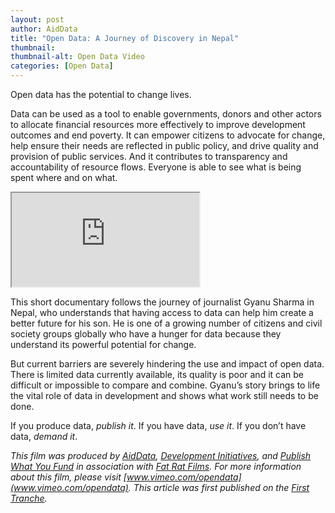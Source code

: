 ```yaml
---
layout: post
author: AidData
title: "Open Data: A Journey of Discovery in Nepal"
thumbnail: 
thumbnail-alt: Open Data Video
categories: [Open Data]
---
```


Open data has the potential to change lives.

Data can be used as a tool to enable governments, donors and other actors to allocate financial resources more effectively to improve development outcomes and end poverty. It can empower citizens to advocate for change, help ensure their needs are reflected in public policy, and drive quality and provision of public services. And it contributes to transparency and accountability of resource flows. Everyone is able to see what is being spent where and on what.

<div class="media-resizable-wrapper aspect-1-1">
  <iframe class="media-resizable-element" src="https://player.vimeo.com/video/129117891"></iframe>
</div>

This short documentary follows the journey of journalist Gyanu Sharma in Nepal, who understands that having access to data can help him create a better future for his son. He is one of a growing number of citizens and civil society groups globally who have a hunger for data because they understand its powerful potential for change.

But current barriers are severely hindering the use and impact of open data. There is limited data currently available, its quality is poor and it can be difficult or impossible to compare and combine. Gyanu’s story brings to life the vital role of data in development and shows what work still needs to be done.

If you produce data, *publish it*. If you have data, *use it*. If you don’t have data, *demand it*.

*This film was produced by [AidData](www.aiddata.org), [Development Initiatives](www.devinit.org), and [Publish What You Fund](http://www.publishwhatyoufund.org/) in association with [Fat Rat Films](http://www.fatratfilms.co.uk/). For more information about this film, please visit [www.vimeo.com/opendata](www.vimeo.com/opendata). This article was first published on the [First Tranche](http://aiddata.org/blog/open-data-a-journey-of-discovery-in-nepal).*
